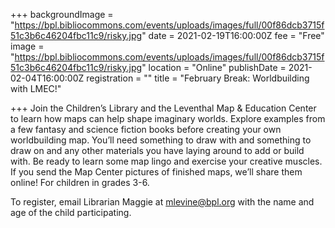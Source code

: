 +++
backgroundImage = "https://bpl.bibliocommons.com/events/uploads/images/full/00f86dcb3715f51c3b6c46204fbc11c9/risky.jpg"
date = 2021-02-19T16:00:00Z
fee = "Free"
image = "https://bpl.bibliocommons.com/events/uploads/images/full/00f86dcb3715f51c3b6c46204fbc11c9/risky.jpg"
location = "Online"
publishDate = 2021-02-04T16:00:00Z
registration = ""
title = "February Break: Worldbuilding with LMEC!"

+++
Join the Children’s Library and the Leventhal Map & Education Center to learn how maps can help shape imaginary worlds. Explore examples from a few fantasy and science fiction books before creating your own worldbuilding map. You’ll need something to draw with and something to draw on and any other materials you have laying around to add or build with. Be ready to learn some map lingo and exercise your creative muscles. If you send the Map Center pictures of finished maps, we’ll share them online! For children in grades 3-6.

To register, email Librarian Maggie at mlevine@bpl.org with the name and age of the child participating.